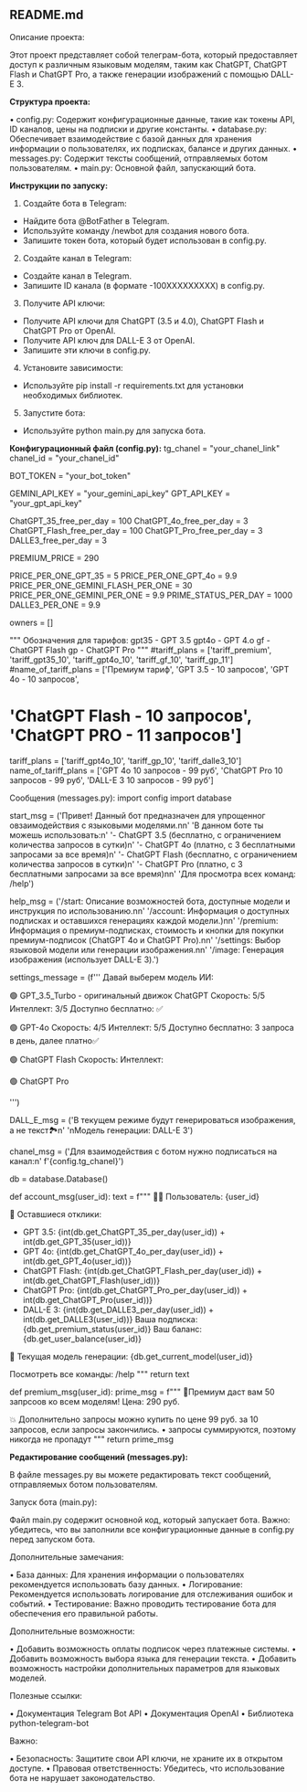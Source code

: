 ## README.md

Описание проекта:

Этот проект представляет собой телеграм-бота, который предоставляет доступ к различным языковым моделям, таким как ChatGPT, ChatGPT Flash и ChatGPT Pro, а также генерации изображений с помощью DALL-E 3.

__Структура проекта:__

• config.py: Содержит конфигурационные данные, такие как токены API, ID каналов, цены на подписки и другие константы.
• database.py: Обеспечивает взаимодействие с базой данных для хранения информации о пользователях, их подписках, балансе и других данных.
• messages.py: Содержит тексты сообщений, отправляемых ботом пользователям.
• main.py: Основной файл, запускающий бота.

__Инструкции по запуску:__

1. Создайте бота в Telegram:
  - Найдите бота @BotFather в Telegram.
  - Используйте команду /newbot для создания нового бота.
  - Запишите токен бота, который будет использован в config.py.
2. Создайте канал в Telegram:
  - Создайте канал в Telegram.
  - Запишите ID канала (в формате -100XXXXXXXXX) в config.py.
3. Получите API ключи:
  - Получите API ключи для ChatGPT (3.5 и 4.0), ChatGPT Flash и ChatGPT Pro от OpenAI.
  - Получите API ключ для DALL-E 3 от OpenAI.
  - Запишите эти ключи в config.py.
4. Установите зависимости:
  - Используйте pip install -r requirements.txt для установки необходимых библиотек.
5. Запустите бота:
  - Используйте python main.py для запуска бота.

__Конфигурационный файл (config.py):__
tg_chanel = "your_chanel_link"
chanel_id = "your_chanel_id"

BOT_TOKEN = "your_bot_token"

GEMINI_API_KEY = "your_gemini_api_key"
GPT_API_KEY = "your_gpt_api_key"

ChatGPT_35_free_per_day = 100
ChatGPT_4o_free_per_day = 3
ChatGPT_Flash_free_per_day = 100
ChatGPT_Pro_free_per_day = 3
DALLE3_free_per_day = 3

PREMIUM_PRICE = 290

PRICE_PER_ONE_GPT_35 = 5
PRICE_PER_ONE_GPT_4o = 9.9
PRICE_PER_ONE_GEMINI_FLASH_PER_ONE = 30
PRICE_PER_ONE_GEMINI_PER_ONE = 9.9
PRIME_STATUS_PER_DAY = 1000
DALLE3_PER_ONE = 9.9

owners = []

"""
Обозначения для тарифов:
gpt35 - GPT 3.5
gpt4o - GPT 4.o
gf - ChatGPT Flash
gp - ChatGPT Pro
"""
#tariff_plans = ['tariff_premium', 'tariff_gpt35_10', 'tariff_gpt4o_10', 'tariff_gf_10', 'tariff_gp_11']
#name_of_tariff_plans = ['Премиум тариф', 'GPT 3.5 - 10 запросов', 'GPT 4o - 10 запросов',
#                        'ChatGPT Flash - 10 запросов', 'ChatGPT PRO - 11 запросов']
tariff_plans = ['tariff_gpt4o_10', 'tariff_gp_10', 'tariff_dalle3_10']
name_of_tariff_plans = ['GPT 4o 10 запросов - 99 руб', 'ChatGPT Pro 10 запросов - 99 руб', 'DALL-E 3 10 запросов - 99 руб']

Сообщения (messages.py):
import config
import database

start_msg = ('Привет! Данный бот предназначен для упрощенног овзаимодействия с языковыми моделями.nn'
             'В данном боте ты можешь использовать:n'
             '- ChatGPT 3.5 (бесплатно, с ограничением количества запросов в сутки)n'
             '- ChatGPT 4o (платно, с 3 бесплатными запросами за все время)n'
             '- ChatGPT Flash (бесплатно, с ограничением количества запросов в сутки)n'
             '- ChatGPT Pro (платно, с 3 бесплатными запросами за все время)nn'
             'Для просмотра всех команд: /help')

help_msg = ('/start: Описание возможностей бота, доступные модели и инструкция по использованию.nn'
            '/account: Информация о доступных подписках и оставшихся генерациях каждой модели.)nn'
            '/premium: Информация о премиум-подписках, стоимость и кнопки для покупки премиум-подписок (ChatGPT 4o и ChatGPT Pro).nn'
            '/settings: Выбор языковой модели или генерации изображения.nn'
            '/image: Генерация изображения (использует DALL-E 3).')

settings_message = (f'''
Давай выберем модель ИИ:

🟢 GPT_3.5_Turbo - оригинальный движок ChatGPT
Скорость: 5/5
Интеллект: 3/5
Доступно бесплатно: ✅

🟢 GPT-4o
Скорость: 4/5
Интеллект: 5/5
Доступно бесплатно: 3 запроса в день, далее платно✅

🟢 ChatGPT Flash
Скорость: 
Интеллект: 



🟢 ChatGPT Pro

''')

DALL_E_msg = ('В текущем режиме будут генерироваться изображения, а не текст🏞️n'
                                    'nМодель генерации: DALL-E 3')

chanel_msg = ('Для взаимодействия с ботом нужно подписаться на канал:n'
                                        f'{config.tg_chanel}')

db = database.Database()

def account_msg(user_id):
    text = f"""
👨‍💻 Пользователь: {user_id}

📎 Оставшиеся отклики:
- GPT 3.5: {int(db.get_ChatGPT_35_per_day(user_id)) + int(db.get_GPT_35(user_id))}
- GPT 4o: {int(db.get_ChatGPT_4o_per_day(user_id)) + int(db.get_GPT_4o(user_id))}
- ChatGPT Flash: {int(db.get_ChatGPT_Flash_per_day(user_id)) + int(db.get_ChatGPT_Flash(user_id))}
- ChatGPT Pro: {int(db.get_ChatGPT_Pro_per_day(user_id)) + int(db.get_ChatGPT_Pro(user_id))}
- DALL-E 3: {int(db.get_DALLE3_per_day(user_id)) + int(db.get_DALLE3(user_id))}
Ваша подписка: {db.get_premium_status(user_id)}
Ваш баланс: {db.get_user_balance(user_id)}

🤖 Текущая модель генерации: {db.get_current_model(user_id)}

Посмотреть все команды: /help
    """
    return text

def premium_msg(user_id):
    prime_msg = f"""
🍓Премиум даст вам 50 запрсоов ко всем моделям!
Цена: 290 руб.

💥 Дополнительно запросы можно купить по цене 99 руб. за 10 запросов, если запросы закончились.
• запросы суммируются, поэтому никогда не пропадут
"""
    return prime_msg

__Редактирование сообщений (messages.py):__

В файле messages.py вы можете редактировать текст сообщений, отправляемых ботом пользователям. 

Запуск бота (main.py):

Файл main.py содержит основной код, который запускает бота. 
Важно: убедитесь, что вы заполнили все конфигурационные данные в config.py перед запуском бота. 

Дополнительные замечания:

• База данных: Для хранения информации о пользователях рекомендуется использовать базу данных.
• Логирование: Рекомендуется использовать логирование для отслеживания ошибок и событий.
• Тестирование: Важно проводить тестирование бота для обеспечения его правильной работы.

Дополнительные возможности:

• Добавить возможность оплаты подписок через платежные системы.
• Добавить возможность выбора языка для генерации текста.
• Добавить возможность настройки дополнительных параметров для языковых моделей.

Полезные ссылки:

• Документация Telegram Bot API
• Документация OpenAI
• Библиотека python-telegram-bot

Важно:

• Безопасность: Защитите свои API ключи, не храните их в открытом доступе.
• Правовая ответственность: Убедитесь, что использование бота не нарушает законодательство.
